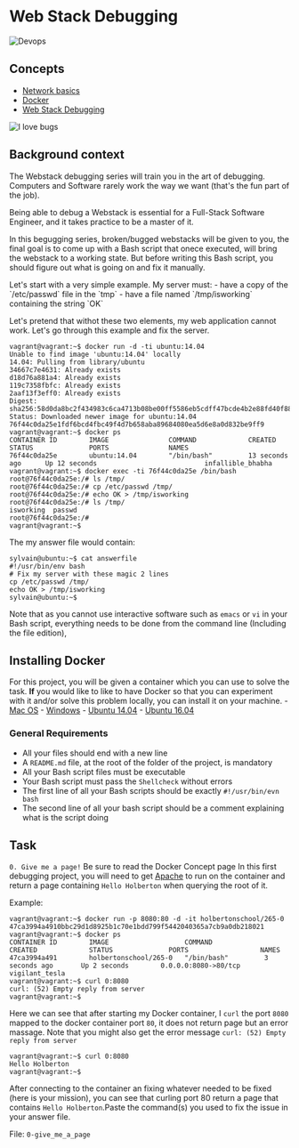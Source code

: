 # Web Stack Debugging

![Devops](https://www.flaticon.com/free-icons/devops)

## Concepts
- [Network basics](https://intranet.alxswe.com/concepts/33)
- [Docker](https://intranet.alxswe.com/concepts/65)
- [Web Stack Debugging](https://intranet.alxswe.com/concepts/68)

![I love bugs](https://s3.amazonaws.com/intranet-projects-files/holbertonschool-sysadmin_devops/265/uWLzjc8.jpg)

## Background context
<p>
	The Webstack debugging series will train you in the art of debugging. Computers and Software rarely work the way we want (that's the fun part of the job).
</p>
<p>
	Being able to debug a Webstack is essential for a Full-Stack Software Engineer, and it takes practice to be a master of it.
</p>
<p>
	In this begugging series, broken/bugged webstacks will be given to you, the final goal is to come up with a Bash script that onece executed, will bring the webstack to a working state. But before writing this Bash script, you should figure out what is going on and fix it manually.
</p>
Let's start with a very simple example. My server must:
	- have a copy of the `/etc/passwd` file in the `tmp`
	- have a file named `/tmp/isworking` containing the string `OK`

Let's pretend that withot these two elements, my web application cannot work.
Let's go through this example and fix the server.
```
vagrant@vagrant:~$ docker run -d -ti ubuntu:14.04
Unable to find image 'ubuntu:14.04' locally
14.04: Pulling from library/ubuntu
34667c7e4631: Already exists
d18d76a881a4: Already exists
119c7358fbfc: Already exists
2aaf13f3eff0: Already exists
Digest: sha256:58d0da8bc2f434983c6ca4713b08be00ff5586eb5cdff47bcde4b2e88fd40f88
Status: Downloaded newer image for ubuntu:14.04
76f44c0da25e1fdf6bcd4fbc49f4d7b658aba89684080ea5d6e8a0d832be9ff9
vagrant@vagrant:~$ docker ps
CONTAINER ID        IMAGE               COMMAND             CREATED             STATUS              PORTS               NAMES
76f44c0da25e        ubuntu:14.04        "/bin/bash"         13 seconds ago      Up 12 seconds                           infallible_bhabha
vagrant@vagrant:~$ docker exec -ti 76f44c0da25e /bin/bash
root@76f44c0da25e:/# ls /tmp/
root@76f44c0da25e:/# cp /etc/passwd /tmp/
root@76f44c0da25e:/# echo OK > /tmp/isworking
root@76f44c0da25e:/# ls /tmp/
isworking  passwd
root@76f44c0da25e:/#
vagrant@vagrant:~$
```

The my answer file would contain:
```
sylvain@ubuntu:~$ cat answerfile
#!/usr/bin/env bash
# Fix my server with these magic 2 lines
cp /etc/passwd /tmp/
echo OK > /tmp/isworking
sylvain@ubuntu:~$
```

Note that as you cannot use interactive software such as `emacs` or `vi` in your Bash script, everything needs to be done from the command line (Including the file edition),

## Installing Docker
For this project, you will be given a container which you can use to solve the task. <strong>If</strong> you would like to like to have Docker so that you can experiment with it and/or solve this problem locally, you can install it on your machine.
	- [Mac OS](https://docs.docker.com/desktop/install/mac-install/)
	- [Windows](https://docs.docker.com/desktop/install/windows-install/)
	- [Ubuntu 14.04](https://www.liquidweb.com/kb/how-to-install-docker-on-ubuntu-14-04-lts/)
	- [Ubuntu 16.04](https://www.digitalocean.com/community/tutorials/how-to-install-and-use-docker-on-ubuntu-16-04)


### General Requirements

- All your files should end with a new line
- A `README.md` file, at the root of the folder of the project, is mandatory
- All your Bash script files must be executable
- Your Bash script must pass the `Shellcheck` without errors
- The first line of all your Bash scripts should be exactly `#!/usr/bin/evn bash`
- The second line of all your bash script should be a comment explaining what is the script doing

## Task

`0. Give me a page!`
Be sure to read the Docker Concept page
In this first debugging project, you will need to get [Apache](https://en.wikipedia.org/wiki/Apache_HTTP_Server) to run on the container and return a page containing `Hello Holberton` when querying the root of it.

Example:
```
vagrant@vagrant:~$ docker run -p 8080:80 -d -it holbertonschool/265-0
47ca3994a4910bbc29d1d8925b1c70e1bdd799f5442040365a7cb9a0db218021
vagrant@vagrant:~$ docker ps
CONTAINER ID        IMAGE                   COMMAND             CREATED             STATUS              PORTS                  NAMES
47ca3994a491        holbertonschool/265-0   "/bin/bash"         3 seconds ago       Up 2 seconds        0.0.0.0:8080->80/tcp   vigilant_tesla
vagrant@vagrant:~$ curl 0:8080
curl: (52) Empty reply from server
vagrant@vagrant:~$
```
Here we can see that after starting my Docker container, I `curl` the port `8080` mapped to the docker container port `80`, it does not return page but an error massage. Note that you might also get the error message `curl: (52) Empty reply from server`
```
vagrant@vagrant:~$ curl 0:8080
Hello Holberton
vagrant@vagrant:~$
```
After connecting to the container an fixing whatever needed to be fixed (here is your mission), you can see that curling port 80 return a page that contains `Hello Holberton`.Paste the command(s) you used to fix the issue in your answer file.

File: `0-give_me_a_page`
